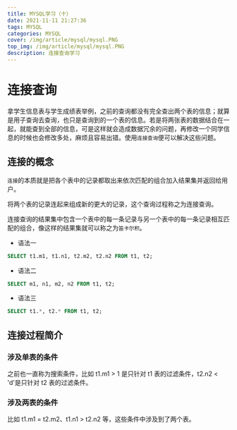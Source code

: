 ```yaml
---
title: MYSQL学习（十）
date: 2021-11-11 21:27:36
tags: MYSQL
categories: MYSQL
cover: /img/article/mysql/mysql.PNG
top_img: /img/article/mysql/mysql.PNG
description: 连接查询学习
---
```


# 连接查询

拿学生信息表与学生成绩表举例，之前的查询都没有完全查出两个表的信息；就算是用子查询去查询，也只是查询到的一个表的信息。若是将两张表的数据结合在一起，就能查到全部的信息，可是这样就会造成数据冗余的问题，再修改一个同学信息的时候也会修改多处，麻烦且容易出错。使用`连接查询`便可以解决这些问题。

## 连接的概念

`连接`的本质就是把各个表中的记录都取出来依次匹配的组合加入结果集并返回给用户。

将两个表的记录连起来组成新的更大的记录，这个查询过程称之为连接查询。

连接查询的结果集中包含一个表中的每一条记录与另一个表中的每一条记录相互匹配的组合，像这样的结果集就可以称之为`笛卡尔积`。

- 语法一

```sql
SELECT t1.m1, t1.n1, t2.m2, t2.n2 FROM t1, t2;
```

- 语法二

```sql
SELECT m1, n1, m2, n2 FROM t1, t2;
```

- 语法三

```sql
SELECT t1.*, t2.* FROM t1, t2;
```

## 连接过程简介

### 涉及单表的条件

之前也一直称为搜索条件，比如 t1.m1 > 1 是只针对 t1 表的过滤条件，t2.n2 < 'd'是只针对 t2 表的过滤条件。

### 涉及两表的条件

比如 t1.m1 = t2.m2、t1.n1 > t2.n2 等，这些条件中涉及到了两个表。
